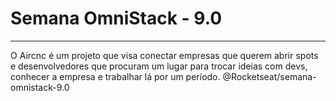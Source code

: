 # Semana OmniStack - 9.0

---

O Aircnc é um projeto que visa conectar empresas que querem abrir spots e desenvolvedores que procuram um lugar para trocar ideias com devs, conhecer a empresa e trabalhar lá por um período.
@Rocketseat/semana-omnistack-9.0
